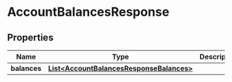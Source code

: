 

# AccountBalancesResponse


## Properties

Name | Type | Description | Notes
------------ | ------------- | ------------- | -------------
**balances** | [**List&lt;AccountBalancesResponseBalances&gt;**](AccountBalancesResponseBalances.md) |  | 



